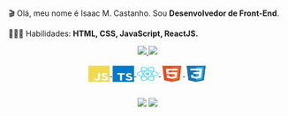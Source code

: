 <p align="left"> 
 🎬 Olá, meu nome é Isaac M. Castanho. Sou <strong>Desenvolvedor de Front-End</strong>.
</p>

<p align="left">
 👨🏻‍💻 Habilidades: <strong>HTML, CSS, JavaScript, ReactJS.</strong>
</p>

<div align="center">
  <a href="https://github.com/Isaac-MCastanho">
  <img height="180em" src="https://github-readme-stats.vercel.app/api?username=Isaac-MCastanho&show_icons=true&theme=react&include_all_commits=true&count_private=true"/>
  <img height="180em" src="https://github-readme-stats.vercel.app/api/top-langs/?username=Isaac-MCastanho&layout=compact&langs_count=7&theme=react"/>
</div>
<div align="center" display="inline"   max-width="400px"><br>
  <img align="center" alt="Rafa-Js" height="30" width="40" src="https://raw.githubusercontent.com/devicons/devicon/master/icons/javascript/javascript-plain.svg">
  <img align="center" alt="Rafa-Ts" height="30" width="40" src="https://raw.githubusercontent.com/devicons/devicon/master/icons/typescript/typescript-plain.svg">
  <img align="center" alt="Rafa-React" height="30" width="40" src="https://raw.githubusercontent.com/devicons/devicon/master/icons/react/react-original.svg">
  <img align="center" alt="Rafa-HTML" height="30" width="40" src="https://raw.githubusercontent.com/devicons/devicon/master/icons/html5/html5-original.svg">
  <img align="center" alt="Rafa-CSS" height="30" width="40" src="https://raw.githubusercontent.com/devicons/devicon/master/icons/css3/css3-original.svg">

</div>
  
  ##
  
  
 <div align="center" display="inline-block"> 
  <a href="https://www.instagram.com/_i.castanho_/" target="_blank"><img src="https://img.shields.io/badge/-Instagram-%23E4405F?style=for-the-badge&logo=instagram&logoColor=white" target="_blank"></a>
  <a href="https://www.linkedin.com/in/isaac-marques-castanho-52449419a/" target="_blank"><img src="https://img.shields.io/badge/-LinkedIn-%230077B5?style=for-the-badge&logo=linkedin&logoColor=white" target="_blank"></a> 
 
 
</div>


